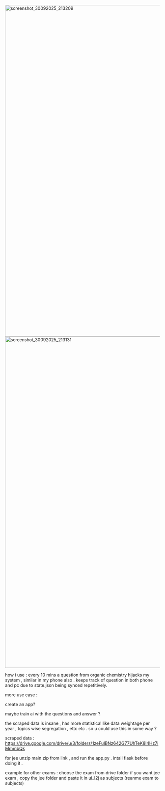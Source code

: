 
<img width="1920" height="1080" alt="screenshot_30092025_213209" src="https://github.com/user-attachments/assets/3f2e73ff-304c-494c-b007-1f022d6a86fb" />
<img width="1920" height="1080" alt="screenshot_30092025_213131" src="https://github.com/user-attachments/assets/d113126f-bea4-4cc2-ba1c-553b74982d94" />


how i use : every 10 mins a question from organic chemistry hijacks my system , simliar in my phone also . keeps track of question in both phone and pc due to state.json being synced repetitively. 

more use case :

create an app?

maybe train ai with the questions and answer ?

the scraped data is insane , has more statistical like data weightage per year , topics wise segregation , ettc etc . so u could use this in some way ?



scraped data : https://drive.google.com/drive/u/3/folders/1zeFuIBNz642G77UhTeK8l4Hz7iMmmbQk


for jee
unzip main.zip from link , and run the app.py . intall flask before doing it . 

example for other exams : 
 choose the exam from drive folder if you want jee exam , copy the jee folder and paste it in ui_l2j as   subjects (reanme exam to subjects)
